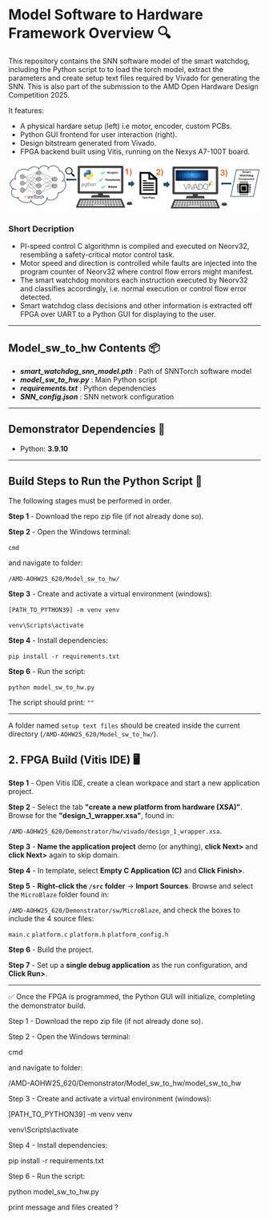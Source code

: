 # Model Software to Hardware Framework Overview 🔍 

This repository contains the SNN software model of the smart watchdog, including the Python script to to load the torch model, extract the parameters and create setup text files required by Vivado for generating the SNN. This is also part of the submission to the AMD Open Hardware Design Competition 2025.

It features:
- A physical hardare setup (left) i.e motor, encoder, custom PCBs.
- Python GUI frontend for user interaction (right).
- Design bitstream generated from Vivado.
- FPGA backend built using Vitis, running on the Nexys A7-100T board.

<p align="center">
  <img src="../assets/software_model_to_hardware_framework.PNG" alt="Software Model to Hardware Framework" width="800"/>
</p>

### Short Decription

- PI-speed control C algorithmn is compiled and executed on Neorv32, resembling a safety-critical motor control task.
- Motor speed and direction is controlled while faults are injected into the program counter of Neorv32 where control flow errors might manifest.
- The smart watchdog monitors each instruction executed by Neorv32 and classifies accordingly, i.e. normal execution or control flow error detected.
- Smart watchdog class decisions and other information is extracted off FPGA over UART to a Python GUI for displaying to the user.

---

## Model_sw_to_hw Contents 📦

- ***smart_watchdog_snn_model.pth*** : Path of SNNTorch software model
- ***model_sw_to_hw.py*** : Main Python script
- ***requirements.txt***  : Python dependencies
- ***SNN_config.json***  : SNN network configuration

---

## Demonstrator Dependencies 📝

- Python: **3.9.10**

---

 ## Build Steps to Run the Python Script 🔨

The following stages must be performed in order.

**Step 1** - Download the repo zip file (if not already done so).

**Step 2** - Open the Windows terminal:

`cmd`

and navigate to folder:

`/AMD-AOHW25_620/Model_sw_to_hw/`

**Step 3** - Create and activate a virtual environment (windows):
         
`[PATH_TO_PYTHON39] -m venv venv`

`venv\Scripts\activate`

**Step 4** - Install dependencies:

`pip install -r requirements.txt`

**Step 6** - Run the script:

`python model_sw_to_hw.py`

The script should print: `""`

---

A folder named `setup text files` should be created inside the current directory (`/AMD-AOHW25_620/Model_sw_to_hw/`).


 ## 2. FPGA Build (Vitis IDE) 🖥️

**Step 1** - Open Vitis IDE, create a clean workpace and start a new application project.

**Step 2** - Select the tab **"create a new platform from hardware (XSA)"**. Browse for the **"design_1_wrapper.xsa"**, found in:

`/AMD-AOHW25_620/Demonstrator/hw/vivado/design_1_wrapper.xsa`.

**Step 3** - **Name the application project** demo (or anything), **click Next>** and **click Next>** again to skip domain.

**Step 4** - In template, select **Empty C Application (C)** and **Click Finish>**.

**Step 5** - **Right-click the `/src` folder** → **Import Sources**. Browse and select the `MicroBlaze` folder found in: 

`/AMD-AOHW25_620/Demonstrator/sw/MicroBlaze`, and check the boxes to include the 4 source files:

`main.c`
`platform.c`
`platform.h`
`platform_config.h`

**Step 6** - Build the project.

**Step 7** - Set up a **single debug application** as the run configuration, and **Click Run>**.

---

✅ Once the FPGA is programmed, the Python GUI will initialize, completing the demonstrator build.







Step 1 - Download the repo zip file (if not already done so).

Step 2 - Open the Windows terminal:

cmd

and navigate to folder:

/AMD-AOHW25_620/Demonstrator/Model_sw_to_hw/model_sw_to_hw

Step 3 - Create and activate a virtual environment (windows):

[PATH_TO_PYTHON39] -m venv venv

venv\Scripts\activate

Step 4 - Install dependencies:

pip install -r requirements.txt

Step 6 - Run the script:

python model_sw_to_hw.py

print message and files created ?
